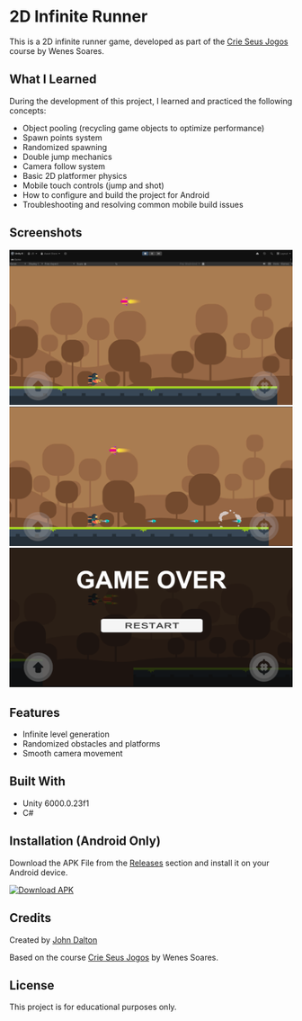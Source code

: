 # 2D Infinite Runner

This is a 2D infinite runner game, developed as part of the [Crie Seus Jogos](https://www.crieseusjogos.com.br) course by Wenes Soares.

## What I Learned

During the development of this project, I learned and practiced the following concepts:

- Object pooling (recycling game objects to optimize performance)
- Spawn points system
- Randomized spawning
- Double jump mechanics
- Camera follow system
- Basic 2D platformer physics
- Mobile touch controls (jump and shot)
- How to configure and build the project for Android
- Troubleshooting and resolving common mobile build issues

## Screenshots
![Gameplay 1](Assets/Screenshots/ir1.png)
![Gameplay 2](Assets/Screenshots/ir2.png)
![Gameplay 3](Assets/Screenshots/ir3.png)

## Features

- Infinite level generation
- Randomized obstacles and platforms
- Smooth camera movement

## Built With

- Unity 6000.0.23f1
- C#

## Installation (Android Only)

Download the APK File from the [Releases](#) section and install it on your Android device.

[![Download APK](https://img.shields.io/badge/Download-APK-brightgreen?style=for-the-badge&logo=android)](https://github.com/john-dalton-27/Infinity_runner/releases/download/v1.0/Infinite.Runner1.0.apk)

## Credits

Created by [John Dalton](github.com/john-dalton-27)

Based on the course [Crie Seus Jogos](https://www.crieseusjogos.com.br) by Wenes Soares.

## License

This project is for educational purposes only.

